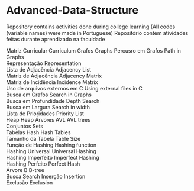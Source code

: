 # Advanced-Data-Structure
Repository contains activities done during college learning (All codes (variable names) were made in Portuguese)
Repositório contém atividades feitas durante aprendizado na faculdade

Matriz Curricular                                 Curriculum
  Grafos                                            Graphs
  Percusro em Grafos                                Path in Graphs                                                
  Representação                                     Representation                                  
    Lista de Adjacência                               Adjacency List               
    Matriz de Adjacência                              Adjacency Matrix              
    Matriz de Incidência                              Incidence Matrix              
  Uso de arquivos externos em C                     Using external files in C                       
  Busca em Grafos                                   Search in Graphs         
    Busca em Profundidade                             Depth Search                 
    Busca em Largura                                  Search in width          
  Lista de Prioridades                              Priority List              
    Heap                                              Heap
  Árvores AVL                                       AVL trees     
  Conjuntos                                         Sets   
  Tabelas Hash                                      Hash Tables      
    Tamanho da Tabela                                 Table Size             
    Função de Hashing                                 Hashing function           
    Hashing Universal                                 Universal Hashing           
    Hashing Imperfeito                                Imperfect Hashing            
    Hashing Perfeito                                  Perfect Hash          
  Árvore B                                          B-tree  
    Busca                                             Search
    Inserção                                          Insertion  
    Exclusão                                          Exclusion  
    


